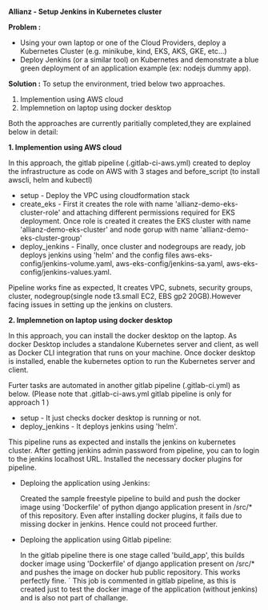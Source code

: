 **Allianz - Setup Jenkins in Kubernetes cluster**

**Problem :**
- Using your own laptop or one of the Cloud Providers, deploy a Kubernetes Cluster (e.g. minikube, kind, EKS, AKS, GKE, etc...)               
- Deploy Jenkins (or a similar tool) on Kubernetes and demonstrate a blue green deployment of an application example (ex: nodejs dummy app).   

**Solution :**
To setup the environment, tried below two approaches. 
1. Implemention using AWS cloud
2. Implemnetion on laptop using docker desktop

Both the approaches are currently paritially completed,they are explained below in detail:

**1. Implemention using AWS cloud**

In this approach, the gitlab pipeline (.gitlab-ci-aws.yml) created to deploy the infrastructure as code on AWS with 3 stages and before_script (to install awscli, helm and kubectl)

-   setup - Deploy the VPC using cloudformation stack 
-   create_eks - First it creates the role with name 'allianz-demo-eks-cluster-role' and attaching different permissions required for EKS deployment. Once role is created it creates the EKS cluster with name 'allianz-demo-eks-cluster' and node gorup with name 'allianz-demo-eks-cluster-group'
-   deploy_jenkins - Finally, once cluster and nodegroups are ready, job deploys jenkins using 'helm' and
     the config files aws-eks-config/jenkins-volume.yaml, aws-eks-config/jenkins-sa.yaml, aws-eks-config/jenkins-values.yaml.

Pipeline works fine as expected, It creates VPC, subnets, security groups, cluster, nodegroup(single node t3.small EC2, EBS gp2 20GB).However facing issues in setting up the jenkins on clusters.

**2. Implemnetion on laptop using docker desktop**

In this approach, you can install the docker desktop on the laptop. As docker Desktop includes a standalone Kubernetes server and client, as well as Docker CLI integration that runs on your machine. 
Once docker desktop is installed, enable the kubernetes option to run the Kubernetes server and client.

Furter tasks are automated in another gitlab pipeline (.gitlab-ci.yml) as below. (Please note that .gitlab-ci-aws.yml gitlab pipeline is only for approach 1 )
- setup - It just checks docker desktop is running or not. 
- deploy_jenkins - It deploys jenkins using 'helm'.

This pipeline runs as expected and installs the jenkins on kubernetes cluster. 
After getting jenkins admin password from pipeline, you can to login to the jenkins localhost URL. Installed the necessary docker plugins for pipeline.

- Deploing the application using Jenkins:

  Created the sample freestyle pipeline to build and push the docker image using 'Dockerfile' of python django application present in /src/* of this repository. Even after installing docker plugins, it fails due to missing docker in jenkins. Hence could not proceed further.

- Deploing the application using Gitlab pipeline:
  
  In the gitlab pipeline there is one stage called 'build_app', this builds docker image using 'Dockerfile' of django application   present on /src/* and pushes the image on docker hub public repository. This works perfectly fine. ´
This job is commented in gitlab pipeline, as this is created just to test the docker image of the application (without jenkins) and is also not part of challange.
